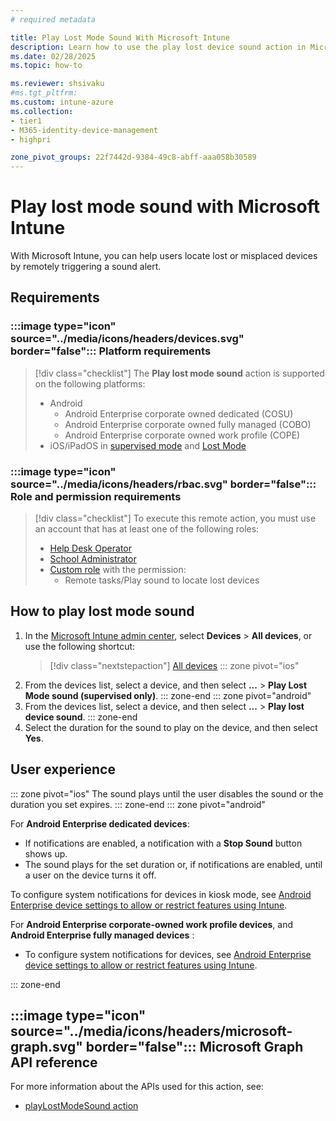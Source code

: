 ```yaml
---
# required metadata

title: Play Lost Mode Sound With Microsoft Intune
description: Learn how to use the play lost device sound action in Microsoft Intune to remotely trigger a sound alert on a lost or stolen device.
ms.date: 02/28/2025
ms.topic: how-to

ms.reviewer: shsivaku
#ms.tgt_pltfrm:
ms.custom: intune-azure
ms.collection:
- tier1
- M365-identity-device-management
- highpri

zone_pivot_groups: 22f7442d-9384-49c8-abff-aaa058b30589
---
```


# Play lost mode sound with Microsoft Intune

With Microsoft Intune, you can help users locate lost or misplaced devices by remotely triggering a sound alert.

## Requirements

### :::image type="icon" source="../media/icons/headers/devices.svg" border="false"::: Platform requirements

> [!div class="checklist"]
> The **Play lost mode sound** action is supported on the following platforms:
>
> - Android
>     - Android Enterprise corporate owned dedicated (COSU)
>     - Android Enterprise corporate owned fully managed (COBO)
>     - Android Enterprise corporate owned work profile (COPE)
> - iOS/iPadOS in [supervised mode](/intune/intune-service/remote-actions/device-supervised-mode) and [Lost Mode](device-lost-mode.md)

### :::image type="icon" source="../media/icons/headers/rbac.svg" border="false"::: Role and permission requirements

> [!div class="checklist"]
> To execute this remote action, you must use an account that has at least one of the following roles:
>
> - [Help Desk Operator][INT-R1]
> - [School Administrator][INT-R2]
> - [Custom role][INT-RC] with the permission:
>   - Remote tasks/Play sound to locate lost devices

## How to play lost mode sound

1. In the [Microsoft Intune admin center][INT-AC], select **Devices** > **All devices**, or use the following shortcut:
    > [!div class="nextstepaction"]
    > [All devices][INT-AC1]
::: zone pivot="ios"
2. From the devices list, select a device, and then select **...** > **Play Lost Mode sound (supervised only)**.
::: zone-end
::: zone pivot="android"
2. From the devices list, select a device, and then select **...** > **Play lost device sound**.
::: zone-end
3. Select the duration for the sound to play on the device, and then select **Yes**.

## User experience

::: zone pivot="ios"
The sound plays until the user disables the sound or the duration you set expires.
::: zone-end
::: zone pivot="android"

For **Android Enterprise dedicated devices**:

   - If notifications are enabled, a notification with a **Stop Sound** button shows up.
   - The sound plays for the set duration or, if notifications are enabled, until a user on the device turns it off.

To configure system notifications for devices in kiosk mode, see [Android Enterprise device settings to allow or restrict features using Intune](../configuration/device-restrictions-android-for-work.md).

For **Android Enterprise corporate-owned work profile devices**, and **Android Enterprise fully managed devices** :
   - To configure system notifications for devices, see [Android Enterprise device settings to allow or restrict features using Intune](../configuration/device-restrictions-android-for-work.md).

::: zone-end

## :::image type="icon" source="../media/icons/headers/microsoft-graph.svg" border="false"::: Microsoft Graph API reference

For more information about the APIs used for this action, see:

- [playLostModeSound action][GRAPH-1]

<!--links-->

[INT-AC]: https://go.microsoft.com/fwlink/?linkid=2109431
[INT-AC1]: https://go.microsoft.com/fwlink/?linkid=2109431#view/Microsoft_Intune_DeviceSettings/DevicesMenu/~/allDevices
[INT-AC2]: https://go.microsoft.com/fwlink/?linkid=2109431#view/Microsoft_Intune_Devices/DeviceActionList.ReactView

[INT-RC]: /intune/intune-service/fundamentals/create-custom-role
[INT-R1]: /intune/intune-service/fundamentals/role-based-access-control-reference#help-desk-operator
[INT-R2]: /intune/intune-service/fundamentals/role-based-access-control-reference#school-administrator

[GRAPH-1]: /graph/api/intune-devices-manageddevice-playlostmodesound
